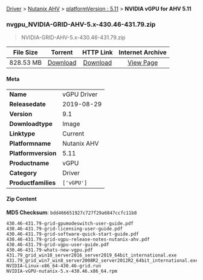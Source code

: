 
[Driver](/README.md)  >  [Nutanix AHV](/index/Driver/Nutanix_AHV.md)  >  [platformVersion : 5.11](/index/Driver/Nutanix_AHV/5.11.md)  >  **NVIDIA vGPU for AHV 5.11**


### nvgpu_NVIDIA-GRID-AHV-5.x-430.46-431.79.zip

> NVIDIA-GRID-AHV-5.x-430.46-431.79.zip   

| **File Size** | **Torrent**  | **HTTP Link** | **Internet Archive** |
|:-------------:|:------------:|:-------------:|:--------------------:|
| 828.53 MB |  [Download](https://archive.org/download/nvgpu_NVIDIA-GRID-AHV-5.x-430.46-431.79.zip_6oisgfhr/nvgpu_NVIDIA-GRID-AHV-5.x-430.46-431.79.zip_6oisgfhr_archive.torrent)       | [Download](https://archive.org/compress/nvgpu_NVIDIA-GRID-AHV-5.x-430.46-431.79.zip_6oisgfhr) | [View Page](https://archive.org/details/nvgpu_NVIDIA-GRID-AHV-5.x-430.46-431.79.zip_6oisgfhr)       |

#### Meta

<table>
<tr><td><strong>Name</strong></td><td>vGPU Driver</td></tr>
<tr><td><strong>Releasedate</strong></td><td>2019-08-29</td></tr>
<tr><td><strong>Version</strong></td><td>9.1</td></tr>
<tr><td><strong>Downloadtype</strong></td><td>Image</td></tr>
<tr><td><strong>Linktype</strong></td><td>Current</td></tr>
<tr><td><strong>Platformname</strong></td><td>Nutanix AHV</td></tr>
<tr><td><strong>Platformversion</strong></td><td>5.11</td></tr>
<tr><td><strong>Productname</strong></td><td>vGPU</td></tr>
<tr><td><strong>Category</strong></td><td>Driver</td></tr>
<tr><td><strong>Productfamilies</strong></td><td><code>['vGPU']</code></td></tr>
</table>

#### Zip Content

**MD5 Checksum**: `bdd466651927c727f29a6847ccfc11b8`

```text
430.46-431.79-grid-gpumodeswitch-user-guide.pdf
430.46-431.79-grid-licensing-user-guide.pdf
430.46-431.79-grid-software-quick-start-guide.pdf
430.46-431.79-grid-vgpu-release-notes-nutanix-ahv.pdf
430.46-431.79-grid-vgpu-user-guide.pdf
430.46-431.79-whats-new-vgpu.pdf
431.79_grid_win10_server2016_server2019_64bit_international.exe
431.79_grid_win7_win8_server2008R2_server2012R2_64bit_international.exe
NVIDIA-Linux-x86_64-430.46-grid.run
NVIDIA-vGPU-nutanix-5.x-430.46.x86_64.rpm
```